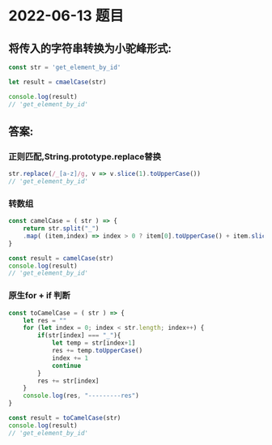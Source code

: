 # 2022-06-13 题目	

## 将传入的字符串转换为小驼峰形式:

```javaScript
const str = 'get_element_by_id'

let result = cmaelCase(str)

console.log(result)
// 'get_element_by_id'
```

## 答案:


###  正则匹配,String.prototype.replace替换

```javaScript
str.replace(/_[a-z]/g, v => v.slice(1).toUpperCase())
// 'get_element_by_id'
```

### 转数组

```javaScript
const camelCase = ( str ) => {
	return str.split("_")
	.map( (item,index) => index > 0 ? item[0].toUpperCase() + item.slice(1) : item).join("") 
}

const result = camelCase(str)
console.log(result)
// 'get_element_by_id'
```

### 原生for + if 判断

```javaScript
const toCamelCase = ( str ) => {
	let res = ""
	for (let index = 0; index < str.length; index++) {
		if(str[index] === "_"){
			let temp = str[index+1]
			res += temp.toUpperCase()
			index += 1
			continue
		} 
		res += str[index]
	}
	console.log(res, "---------res")
}

const result = toCamelCase(str)
console.log(result)
// 'get_element_by_id'
```
